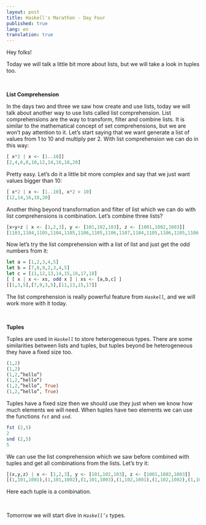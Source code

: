 ```yaml
---
layout: post
title: Haskell's Marathon - Day Four
published: true
lang: en
translation: true
---
```


Hey folks!


Today we will talk a little bit more about lists, but we will take a look in tuples too.

<br />

**List Comprehension**

In the days two and three we saw how create and use lists, today we will talk about another way to use lists called list comprehension.
List comprehensions are the way to transform, filter and combine lists. It is similar to the mathematical concept of set comprehensions, but we are won’t pay attention to it.
Let’s start saying that we want generate a list of values from 1 to 10 and multiply per 2. With list comprehension we can do in this way:
<!--more-->
```haskell
[ x*2 | x <- [1..10]]
[2,4,6,8,10,12,14,16,18,20]
```

Pretty easy. Let’s do it a little bit more complex and say that we just want values bigger than 10:
```haskell
[ x*2 | x <- [1..10], x*2 > 10]
[12,14,16,18,20]
```

Another thing beyond transformation and filter of list which we can do with list comprehensions is combination. Let’s combine  three lists?
```haskell
[x+y+z | x <- [1,2,3], y <- [101,102,103], z <- [1001,1002,1003]]
[1103,1104,1105,1104,1105,1106,1105,1106,1107,1104,1105,1106,1105,1106,1107,1106,1107,1108,1105,1106,1107,1106,1107,1108,1107,1108,1109]
```

Now let’s try the list comprehension with a list of list and just get the odd numbers from it:
```haskell
let a = [1,2,3,4,5]
let b = [7,8,9,2,3,4,5]
let c = [11,12,13,14,15,16,17,18]
[ [ x | x <- xs, odd x ] | xs <- [a,b,c] ]
[[1,3,5],[7,9,3,5],[11,13,15,17]]
```

The list comprehension is really powerful feature from *`Haskell`*, and we will work more with it today.

<br />

**Tuples**

Tuples are used in *`Haskell`* to store heterogeneous types. There are some similarities between lists and tuples, but tuples beyond be heterogeneous they have a fixed size too.
```haskell
(1,2)
(1,2)
(1,2,”hello”)
(1,2,”hello”)
(1,2,”hello”, True)
(1,2,”hello”, True)
```

Tuples have a fixed size then we should use they just when we know how much elements we will need.
When tuples have two elements we can use the functions *`fst`* and *`snd`*.
```haskell
fst (2,5)
2
snd (2,5)
5
```

We can use the list comprehension which we saw before combined with tuples and get all combinations from the lists. Let’s try it:
```haskell
[(x,y,z) | x <- [1,2,3], y <- [101,102,103], z <- [1001,1002,1003]]
[(1,101,1001),(1,101,1002),(1,101,1003),(1,102,1001),(1,102,1002),(1,102,1003),(1,103,1001),(1,103,1002),(1,103,1003),(2,101,1001),(2,101,1002),(2,101,1003),(2,102,1001),(2,102,1002),(2,102,1003),(2,103,1001),(2,103,1002),(2,103,1003),(3,101,1001),(3,101,1002),(3,101,1003),(3,102,1001),(3,102,1002),(3,102,1003),(3,103,1001),(3,103,1002),(3,103,1003)]
```

Here each tuple is a combination.

<br />

Tomorrow we will start dive in *`Haskell’s`* types.

